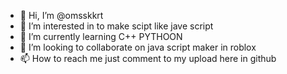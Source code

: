 - 👋 Hi, I’m @omsskkrt
- 👀 I’m interested in to make scipt like jave script
- 🌱 I’m currently learning C++ PYTHOON 
- 💞️ I’m looking to collaborate on java script maker in roblox
- 📫 How to reach me just comment to my upload here in github 

<!---
omsskkrt/omsskkrt is a ✨ special ✨ repository because its `README.md` (this file) appears on your GitHub profile.
You can click the Preview link to take a look at your changes.
--->



